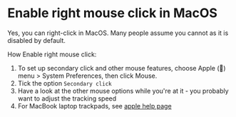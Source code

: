 # Enable right mouse click in MacOS

Yes, you can right-click in MacOS. Many people assume you cannot as it is disabled by default.

How Enable right mouse click:
   1. To set up secondary click and other mouse features, choose Apple () menu > System Preferences, then click Mouse. 
   1. Tick the option `Secondary click`
   1. Have a look at the other mouse options while you're at it - you probably want to adjust the tracking speed
   1. For MacBook laptop trackpads, see [apple help page](https://support.apple.com/en-us/HT207700#:~:text=On%20Mac%20computers%2C%20right%20click,your%20keyboard%20while%20you%20click.)
